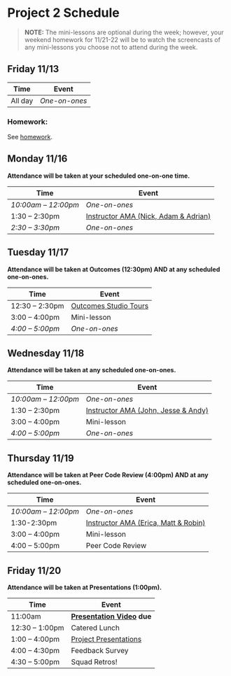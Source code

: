 # Project 2 Schedule

> **NOTE:** The mini-lessons are optional during the week; however, your weekend homework for 11/21-22 will be to watch the screencasts of any mini-lessons you choose not to attend during the week.

## Friday 11/13

| Time | Event |
|------|-------|
|All day|*One-on-ones*|

### Homework:

See [homework](homework.md).

## Monday 11/16

**Attendance will be taken at your scheduled one-on-one time.**

| Time | Event |
|------|-------|
|*10:00am – 12:00pm*|*One-on-ones*|
| 1:30 – 2:30pm  | [Instructor AMA (Nick, Adam & Adrian)](./amas.md)|
|*2:30 – 3:30pm*|*One-on-ones*|

## Tuesday 11/17

**Attendance will be taken at Outcomes (12:30pm) AND at any scheduled one-on-ones.**

| Time | Event |
|------|-------|
| 12:30 – 2:30pm | [Outcomes Studio Tours](https://docs.google.com/spreadsheets/u/1/d/15-qrBUoz72aJxQnNnlZfmG4Akhy25p-AYwtCXQKpGSY/edit#gid=0) |
| 3:00 – 4:00pm | Mini-lesson |
|*4:00 – 5:00pm*|*One-on-ones*|

## Wednesday 11/18

**Attendance will be taken at any scheduled one-on-ones.**

| Time | Event |
|------|-------|
|*10:00am – 12:00pm*|*One-on-ones*|
| 1:30 – 2:30pm  | [Instructor AMA (John, Jesse & Andy)](./amas.md)|
| 3:00 – 4:00pm | Mini-lesson |
|*4:00 – 5:00pm*|*One-on-ones*|

## Thursday 11/19

**Attendance will be taken at Peer Code Review (4:00pm) AND at any scheduled one-on-ones.**

| Time | Event |
|------|-------|
|*10:00am – 12:00pm*|*One-on-ones*|
| 1:30-2:30pm  | [Instructor AMA (Erica, Matt & Robin)](./amas.md)|
| 3:00 – 4:00pm | Mini-lesson |
| 4:00 – 5:00pm | Peer Code Review |



## Friday 11/20

**Attendance will be taken at Presentations (1:00pm).**

| Time | Event |
|------|-------|
| 11:00am | **[Presentation Video](./presentations.md) due** |
| 12:30 – 1:00pm | Catered Lunch |
| 1:00 – 4:00pm  | [Project Presentations](presentations.md)|
| 4:00 – 4:30pm | Feedback Survey |
| 4:30 – 5:00pm | Squad Retros! |
